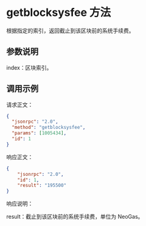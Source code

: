# getblocksysfee 方法

根据指定的索引，返回截止到该区块前的系统手续费。

## 参数说明

index：区块索引。

## 调用示例

请求正文：

```json
{
  "jsonrpc": "2.0",
  "method": "getblocksysfee",
  "params": [1005434],
  "id": 1
}
```

响应正文：

```json
{
    "jsonrpc": "2.0",
    "id": 1,
    "result": "195500"
}
```

响应说明：

result：截止到该区块前的系统手续费，单位为 NeoGas。